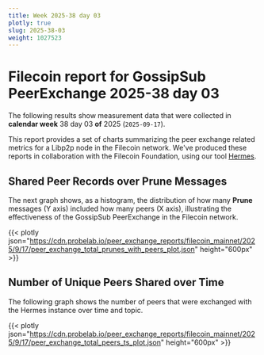 ```yaml
---
title: Week 2025-38 day 03
plotly: true
slug: 2025-38-03
weight: 1027523
---
```


# Filecoin report for GossipSub PeerExchange 2025-38 day 03

The following results show measurement data that were collected in **calendar week** 38  day 03 **of** 
2025 (`2025-09-17`).

This report provides a set of charts summarizing the peer exchange related metrics for a Libp2p node in the Filecoin network.
We've produced these reports in collaboration with the Filecoin Foundation, using our tool [Hermes](/tools/hermes/).

## Shared Peer Records over Prune Messages
The next graph shows, as a histogram, the distribution of how many **Prune** messages (Y axis) included how many peers (X axis), 
illustrating the effectiveness of the GossipSub PeerExchange in the Filecoin network.

{{< plotly json="https://cdn.probelab.io/peer_exchange_reports/filecoin_mainnet/2025/9/17/peer_exchange_total_prunes_with_peers_plot.json" height="600px" >}}

## Number of Unique Peers Shared over Time
The following graph shows the number of peers that were exchanged with the Hermes instance over time and topic.

{{< plotly json="https://cdn.probelab.io/peer_exchange_reports/filecoin_mainnet/2025/9/17/peer_exchange_total_peers_ts_plot.json" height="600px" >}}